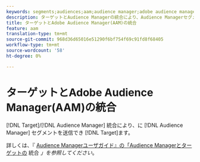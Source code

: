 ```yaml
---
keywords: segments;audiences;aam;audience manager;adobe audience manager;integrate;integration
description: ターゲットとAudience Managerの統合により、Audience ManagerセグメントをAdobe Targetに送信できます
title: ターゲットとAdobe Audience Manager(AAM)の統合
feature: aam
translation-type: tm+mt
source-git-commit: 968d36d65016e51290f6bf754f69c91fd8f68405
workflow-type: tm+mt
source-wordcount: '58'
ht-degree: 0%

---
```



# ターゲットとAdobe Audience Manager(AAM)の統合

[!DNL Target]/[!DNL Audience Manager] 統合により、に [!DNL Audience Manager] セグメントを送信でき [!DNL Target]ます。

詳しくは、『 [Audience Managerユーザガイド』の「Audience Managerとターゲットの](https://experienceleague.adobe.com/docs/audience-manager/user-guide/implementation-integration-guides/integration-other-solutions/aam-target-integration.html) 統合 *」を参照してください*。
